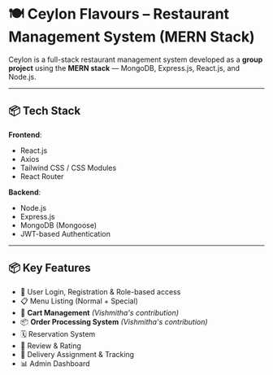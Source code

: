 # 🍽️ Ceylon Flavours – Restaurant Management System (MERN Stack)

Ceylon is a full-stack restaurant management system developed as a **group project** using the **MERN stack** — MongoDB, Express.js, React.js, and Node.js.

---

## 📦 Tech Stack

**Frontend**:
- React.js
- Axios
- Tailwind CSS / CSS Modules
- React Router

**Backend**:
- Node.js
- Express.js
- MongoDB (Mongoose)
- JWT-based Authentication

---

## 📦 Key Features

- 🔐 User Login, Registration & Role-based access
- 📋 Menu Listing (Normal + Special)
- 🛒 **Cart Management** *(Vishmitha's contribution)*
- 📦 **Order Processing System** *(Vishmitha's contribution)*
- 🗓️ Reservation System
- 💬 Review & Rating
- 🚚 Delivery Assignment & Tracking
- 📊 Admin Dashboard


